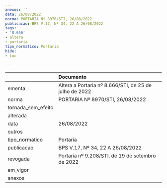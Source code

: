 ```yaml
---
anexos: ''
data: 26/08/2022
norma: PORTARIA Nº 8970/STI, 26/08/2022
publicacao: BPS V.17, Nº 34, 22 A 26/08/2022
tags:
- '8.666'
- altera
- portaria
tipo_normatico: Portaria
hide: 
- toc 
 
---
```


|                    | Documento                                              |
|:-------------------|:-------------------------------------------------------|
| ementa             | Altera a Portaria nº 8.666/STI, de 25 de julho de 2022 |
| norma              | PORTARIA Nº 8970/STI, 26/08/2022                       |
| tornada_sem_efeito |                                                        |
| alterada           |                                                        |
| data               | 26/08/2022                                             |
| outros             |                                                        |
| tipo_normatico     | Portaria                                               |
| publicacao         | BPS V.17, Nº 34, 22 A 26/08/2022                       |
| revogada           | Portaria nº 9.208/STI, de 19 de setembro de 2022       |
| em_vigor           |                                                        |
| anexos             |                                                        |